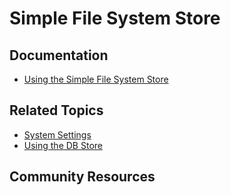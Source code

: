 # Simple File System Store

## Documentation

* [Using the Simple File System Store](https://portal.liferay.dev/docs/7-2/deploy/-/knowledge_base/d/using-the-simple-file-system-store)

## Related Topics

* [System Settings](https://portal.liferay.dev/docs/7-2/user/-/knowledge_base/u/system-settings)
* [Using the DB Store](https://portal.liferay.dev/docs/7-2/deploy/-/knowledge_base/d/using-the-dbstore)

## Community Resources